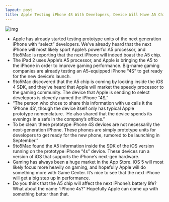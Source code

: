 ```yaml
---
layout: post
title: Apple Testing iPhone 4S With Developers, Device Will Have A5 Chip for Enhanced Gaming
---
```

![img](http://media.idownloadblog.com/wp-content/uploads/2011/04/A5-Processor-e1303416422513.png)
* Apple has already started testing prototype units of the next generation iPhone with “select” developers. We’ve already heard that the next iPhone will most likely sport Apple’s powerful A5 processor, and 9to5Mac is reporting that the next iPhone will indeed boast the A5 chip.
* The iPad 2 uses Apple’s A5 processor, and Apple is bringing the A5 to the iPhone in order to improve gaming performance. Big-name gaming companies are already testing an A5-equipped iPhone “4S” to get ready for the new device’s launch.
* 9to5Mac discovered that the A5 chip is coming by looking inside the iOS 4 SDK, and they’ve heard that Apple will market the speedy processor to the gaming community. The device that Apple is sending to select develepors is cleverly named the iPhone “4S,”
* “The person who chose to share this information with us calls it the ‘iPhone 4S’, though the device itself only has typical Apple prototype nomenclature.  He also shared that the device spends its evenings in a safe in the company’s offices.”
* To be clear: these prototype iPhone 4S devices are not necessarily the next-generation iPhone. These phones are simply prototype units for developers to get ready for the new phone, rumored to be launching in September.”
* 9to5Mac found the A5 information inside the SDK of the iOS version running on the prototype iPhone “4s” device. These devices run a version of iOS that supports the iPhone’s next-gen hardware.
* Gaming has always been a huge market in the App Store. iOS 5 will most likely focus more heavily on gaming, and hopefully Apple will do something more with Game Center. It’s nice to see that the next iPhone will get a big step up in performance.
* Do you think that the A5 chip will affect the next iPhone’s battery life? What about the name “iPhone 4s?” Hopefully Apple can come up with something better than that.

